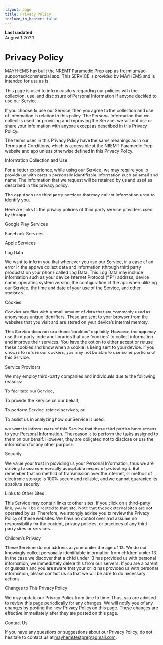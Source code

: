 ```yaml
---
layout: page
title: Privacy Policy
include_in_header: false
---
```


**Last updated**  
August 1 2020

# Privacy Policy

MAYH-EMS has built the NREMT Paramedic Prep app as freemium/ad-supported/commercial app. This SERVICE is provided by MAYHEMS and is intended for use as is.

This page is used to inform visitors regarding our policies with the collection, use, and disclosure of Personal Information if anyone decided to use our Service.

If you choose to use our Service, then you agree to the collection and use of information in relation to this policy. The Personal Information that we collect is used for providing and improving the Service. we will not use or share your information with anyone except as described in this Privacy Policy.

The terms used in this Privacy Policy have the same meanings as in our Terms and Conditions, which is accessible at the NREMT Paramedic Prep website and app unless otherwise defined in this Privacy Policy.

Information Collection and Use

For a better experience, while using our Service, we may require you to provide us with certain personally identifiable information such as email and name. The information that we request will be retained by us and used as described in this privacy policy.

The app does use third party services that may collect information used to identify you.

Here are links to the privacy policies of third party service providers used by the app

Google Play Services

Facebook Services

Apple Services

Log Data

We want to inform you that whenever you use our Service, in a case of an error in the app we collect data and information (through third party products) on your phone called Log Data. This Log Data may include information such as your device Internet Protocol (“IP”) address, device name, operating system version, the configuration of the app when utilizing our Service, the time and date of your use of the Service, and other statistics.

Cookies

Cookies are files with a small amount of data that are commonly used as anonymous unique identifiers. These are sent to your browser from the websites that you visit and are stored on your device’s internal memory.

This Service does not use these “cookies” explicitly. However, the app may use third party code and libraries that use “cookies” to collect information and improve their services. You have the option to either accept or refuse these cookies and know when a cookie is being sent to your device. If you choose to refuse our cookies, you may not be able to use some portions of this Service.

Service Providers

We may employ third-party companies and individuals due to the following reasons:

To facilitate our Service;

To provide the Service on our behalf;

To perform Service-related services; or

To assist us in analyzing how our Service is used.

we want to inform users of this Service that these third parties have access to your Personal Information. The reason is to perform the tasks assigned to them on our behalf. However, they are obligated not to disclose or use the information for any other purpose.

Security

We value your trust in providing us your Personal Information, thus we are striving to use commercially acceptable means of protecting it. But remember that no method of transmission over the internet, or method of electronic storage is 100% secure and reliable, and we cannot guarantee its absolute security.

Links to Other Sites

This Service may contain links to other sites. If you click on a third-party link, you will be directed to that site. Note that these external sites are not operated by us. Therefore, we strongly advise you to review the Privacy Policy of these websites. We have no control over and assume no responsibility for the content, privacy policies, or practices of any third-party sites or services.

Children’s Privacy

These Services do not address anyone under the age of 13. We do not knowingly collect personally identifiable information from children under 13. In the case we discover that a child under 13 has provided us with personal information, we immediately delete this from our servers. If you are a parent or guardian and you are aware that your child has provided us with personal information, please contact us so that we will be able to do necessary actions.

Changes to This Privacy Policy

We may update our Privacy Policy from time to time. Thus, you are advised to review this page periodically for any changes. We will notify you of any changes by posting the new Privacy Policy on this page. These changes are effective immediately after they are posted on this page.

Contact Us

If you have any questions or suggestions about our Privacy Policy, do not hesitate to contact us at mayhemstestprep@gmail.com.